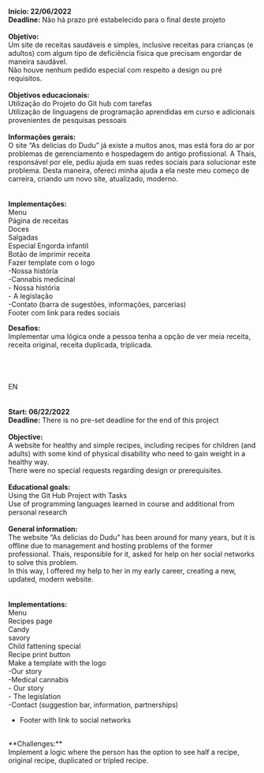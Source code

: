 **Início: 22/06/2022** <br>
**Deadline:** Não há prazo pré estabelecido para o final deste projeto <br>
 <br>
**Objetivo:** <br>
Um site de receitas saudáveis e simples, inclusive receitas para crianças (e adultos) com algum tipo de deficiência física que precisam engordar de maneira saudável. <br>
Não houve nenhum pedido especial com respeito a design ou pré requisitos.  <br>
 <br>
**Objetivos educacionais:** <br>
Utilização do Projeto do Git hub com tarefas <br>
Utilização de linguagens de programação aprendidas em curso e adicionais provenientes de pesquisas pessoais
 <br>
 <br>
**Informações gerais:** <br>
O site “As delicias do Dudu” já existe a muitos anos, mas está fora do ar por problemas de gerenciamento e hospedagem do antigo profissional. A Thais, responsável por ele, pediu ajuda em suas redes sociais para solucionar este problema.
Desta maneira, ofereci minha ajuda a ela neste meu começo de carreira, criando um novo site, atualizado, moderno. <br>
 <br>
 <br>
**Implementações:** <br>
Menu <br>
Página de receitas <br>
Doces <br>
Salgadas <br>
Especial Engorda infantil <br>
Botão de imprimir receita <br>
Fazer template com o logo <br>
          -Nossa história <br>
          -Cannabis medicinal <br>
	       - Nossa história <br>
               - A legislação <br>
          -Contato (barra de sugestões, informações, parcerias) <br>
Footer com link para redes sociais <br>

**Desafios:** <br>
Implementar uma lógica onde a pessoa tenha a opção de ver meia receita, receita original, receita duplicada, triplicada. <br>
 <br>
  <br>
   <br>
    <br>
EN <br>
 <br>
  <br>
**Start: 06/22/2022** <br>
**Deadline:** There is no pre-set deadline for the end of this project <br>
 <br>
**Objective:** <br>
A website for healthy and simple recipes, including recipes for children (and adults) with some kind of physical disability who need to gain weight in a healthy way. <br>
There were no special requests regarding design or prerequisites. <br>
 <br>
**Educational goals:** <br>
Using the Git Hub Project with Tasks <br>
Use of programming languages learned in course and additional from personal research <br>
 <br>
**General information:** <br>
The website “As delicias do Dudu” has been around for many years, but it is offline due to management and hosting problems of the former professional. Thais, responsible for it, asked for help on her social networks to solve this problem. <br>
In this way, I offered my help to her in my early career, creating a new, updated, modern website. <br>
 <br>
 <br>
**Implementations:** <br>
Menu <br>
Recipes page <br>
Candy <br>
savory <br>
Child fattening special <br>
Recipe print button <br>
Make a template with the logo <br>
          -Our story <br>
          -Medical cannabis <br>
          - Our story <br>
          - The legislation <br>
        -Contact (suggestion bar, information, partnerships) <br>
- Footer with link to social networks <br>
 <br>
**Challenges:** <br>
Implement a logic where the person has the option to see half a recipe, original recipe, duplicated or tripled recipe. <br>
 <br>
 <br>
 <br>
